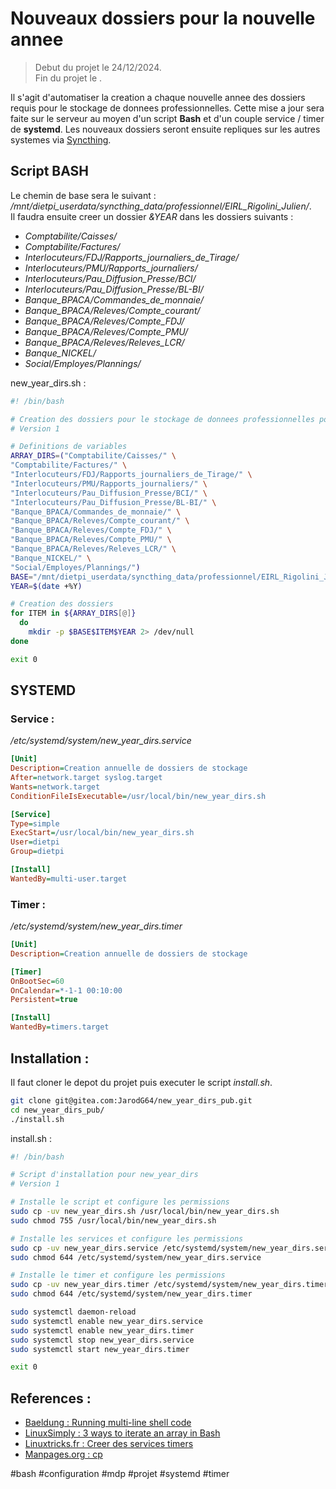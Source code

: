 # Nouveaux dossiers pour la nouvelle annee

> Debut du projet le 24/12/2024.  
> Fin du projet le .

Il s'agit d'automatiser la creation a chaque nouvelle annee des dossiers requis pour le stockage de donnees professionnelles. Cette mise a jour sera faite sur le serveur au moyen d'un script **Bash** et d'un couple service / timer de **systemd**. Les nouveaux dossiers seront ensuite repliques sur les autres systemes via [Syncthing](https://syncthing.net/).

## Script BASH

Le chemin de base sera le suivant : */mnt/dietpi_userdata/syncthing_data/professionnel/EIRL_Rigolini_Julien/*.  
Il faudra ensuite creer un dossier *&YEAR* dans les dossiers suivants :

+ *Comptabilite/Caisses/*
+ *Comptabilite/Factures/*
+ *Interlocuteurs/FDJ/Rapports_journaliers_de_Tirage/*
+ *Interlocuteurs/PMU/Rapports_journaliers/*
+ *Interlocuteurs/Pau_Diffusion_Presse/BCI/*
+ *Interlocuteurs/Pau_Diffusion_Presse/BL-BI/*
+ *Banque_BPACA/Commandes_de_monnaie/*
+ *Banque_BPACA/Releves/Compte_courant/*
+ *Banque_BPACA/Releves/Compte_FDJ/*
+ *Banque_BPACA/Releves/Compte_PMU/*
+ *Banque_BPACA/Releves/Releves_LCR/*
+ *Banque_NICKEL/*
+ *Social/Employes/Plannings/*

new_year_dirs.sh :

```bash
#! /bin/bash

# Creation des dossiers pour le stockage de donnees professionnelles pour l'annee en cours
# Version 1

# Definitions de variables
ARRAY_DIRS=("Comptabilite/Caisses/" \
"Comptabilite/Factures/" \
"Interlocuteurs/FDJ/Rapports_journaliers_de_Tirage/" \
"Interlocuteurs/PMU/Rapports_journaliers/" \
"Interlocuteurs/Pau_Diffusion_Presse/BCI/" \
"Interlocuteurs/Pau_Diffusion_Presse/BL-BI/" \
"Banque_BPACA/Commandes_de_monnaie/" \
"Banque_BPACA/Releves/Compte_courant/" \
"Banque_BPACA/Releves/Compte_FDJ/" \
"Banque_BPACA/Releves/Compte_PMU/" \
"Banque_BPACA/Releves/Releves_LCR/" \
"Banque_NICKEL/" \
"Social/Employes/Plannings/")
BASE="/mnt/dietpi_userdata/syncthing_data/professionnel/EIRL_Rigolini_Julien/"
YEAR=$(date +%Y)

# Creation des dossiers
for ITEM in ${ARRAY_DIRS[@]}
  do
    mkdir -p $BASE$ITEM$YEAR 2> /dev/null
done

exit 0
```

## SYSTEMD

### Service :

*/etc/systemd/system/new_year_dirs.service*

```ini
[Unit]
Description=Creation annuelle de dossiers de stockage
After=network.target syslog.target
Wants=network.target
ConditionFileIsExecutable=/usr/local/bin/new_year_dirs.sh

[Service]
Type=simple
ExecStart=/usr/local/bin/new_year_dirs.sh
User=dietpi
Group=dietpi

[Install]
WantedBy=multi-user.target
```

### Timer :

*/etc/systemd/system/new_year_dirs.timer*

```ini
[Unit]
Description=Creation annuelle de dossiers de stockage

[Timer]
OnBootSec=60
OnCalendar=*-1-1 00:10:00
Persistent=true

[Install]
WantedBy=timers.target
```

## Installation :

Il faut cloner le depot du projet puis executer le script *install.sh*.

```bash
git clone git@gitea.com:JarodG64/new_year_dirs_pub.git
cd new_year_dirs_pub/
./install.sh
```

install.sh :

```bash
#! /bin/bash

# Script d'installation pour new_year_dirs
# Version 1

# Installe le script et configure les permissions
sudo cp -uv new_year_dirs.sh /usr/local/bin/new_year_dirs.sh
sudo chmod 755 /usr/local/bin/new_year_dirs.sh

# Installe les services et configure les permissions
sudo cp -uv new_year_dirs.service /etc/systemd/system/new_year_dirs.service
sudo chmod 644 /etc/systemd/system/new_year_dirs.service

# Installe le timer et configure les permissions
sudo cp -uv new_year_dirs.timer /etc/systemd/system/new_year_dirs.timer
sudo chmod 644 /etc/systemd/system/new_year_dirs.timer

sudo systemctl daemon-reload
sudo systemctl enable new_year_dirs.service
sudo systemctl enable new_year_dirs.timer
sudo systemctl stop new_year_dirs.service
sudo systemctl start new_year_dirs.timer

exit 0
```

## References :

+ [Baeldung : Running multi-line shell code](https://www.baeldung.com/linux/run-multi-line-shell-code)
+ [LinuxSimply : 3 ways to iterate an array in Bash](https://linuxsimply.com/bash-scripting-tutorial/array/elements-of-array/iterate-array/)
+ [Linuxtricks.fr : Creer des services timers](https://www.linuxtricks.fr/wiki/systemd-creer-des-services-timers-unites)
+ [Manpages.org : cp](https://fr.manpages.org/cp)


#bash #configuration #mdp #projet #systemd #timer
